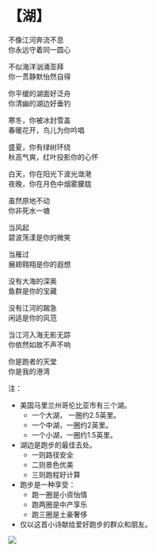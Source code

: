 # 【湖】

不像江河奔流不息  
你永远守着同一圆心
 
不似海洋汹涌澎拜  
你一贯静默怡然自得
 
你平缓的湖面好泛舟  
你清幽的湖边好垂钓
 
寒冬，你被冰封雪盖  
春暖花开，鸟儿为你吟唱
 
盛夏，你有绿树环绕  
秋高气爽，红叶投影你的心怀
 
白天，你在阳光下波光潋滟  
夜晚，你在月色中烟雾朦胧
 
虽然原地不动  
你非死水一塘

当风起  
碧波荡漾是你的微笑

当雁过  
展翅翱翔是你的遐想

没有大海的深奥  
鱼群是你的宝藏

没有江河的踹急  
闲适是你的风范

当江河入海无影无踪  
你依然如故不声不响

你是跑者的天堂  
你是我的港湾


注：

- 美国马里兰州哥伦比亚市有三个湖。
  - 一个大湖， 一圈约2.5英里。
  - 一个中湖，一圈约2英里。
  - 一个小湖，一圈约1.5英里。
- 湖边是跑步的最佳去处。
  - 一则路径安全
  - 二则景色优美
  - 三则跑程好计算
- 跑步是一种享受：
  - 跑一圈是小资怡情 
  - 跑两圈是中产享乐
  - 跑三圈是土豪奢侈
- 仅以这首小诗献给爱好跑步的群众和朋友。

![](09.jpg)

